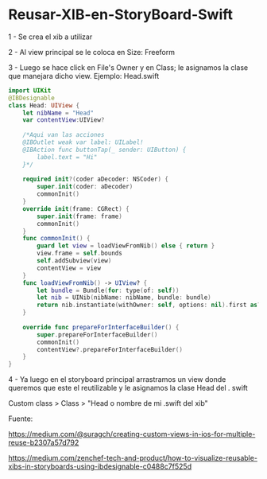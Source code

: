 # Reusar-XIB-en-StoryBoard-Swift

1 - Se crea el xib a utilizar

2 - Al view principal se le coloca en Size: Freeform

3 - Luego se hace click en File's Owner y en Class; le asignamos la clase que manejara dicho view.
Ejemplo: Head.swift

```swift
import UIKit
@IBDesignable
class Head: UIView {
    let nibName = "Head"
    var contentView:UIView?
    
	/*Aqui van las acciones
	@IBOutlet weak var label: UILabel!
    @IBAction func buttonTap(_ sender: UIButton) {
        label.text = "Hi"
    }*/
	
    required init?(coder aDecoder: NSCoder) {
        super.init(coder: aDecoder)
        commonInit()
    }
    override init(frame: CGRect) {
        super.init(frame: frame)
        commonInit()
    }
    func commonInit() {
        guard let view = loadViewFromNib() else { return }
        view.frame = self.bounds
        self.addSubview(view)
        contentView = view
    }
    func loadViewFromNib() -> UIView? {
        let bundle = Bundle(for: type(of: self))
        let nib = UINib(nibName: nibName, bundle: bundle)
        return nib.instantiate(withOwner: self, options: nil).first as? UIView
    }
	
	override func prepareForInterfaceBuilder() {
		super.prepareForInterfaceBuilder()
		commonInit()
		contentView?.prepareForInterfaceBuilder()
	}
}
```

4 - Ya luego en el storyboard principal arrastramos un view donde queremos que este el reutilizable y le asignamos la clase Head del . swift

Custom class > Class > "Head o nombre de mi .swift del xib"

Fuente:

https://medium.com/@suragch/creating-custom-views-in-ios-for-multiple-reuse-b2307a57d792

https://medium.com/zenchef-tech-and-product/how-to-visualize-reusable-xibs-in-storyboards-using-ibdesignable-c0488c7f525d
